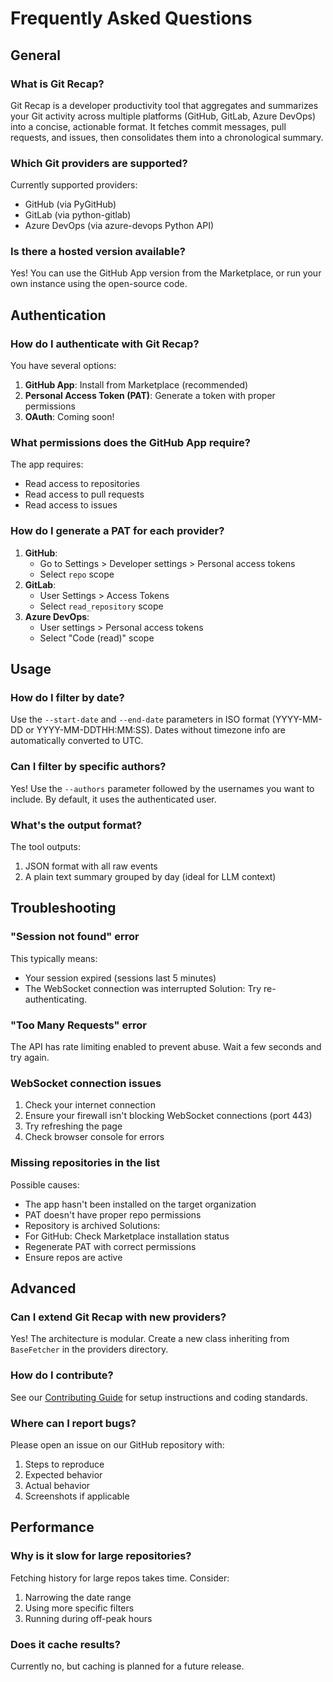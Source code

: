 
# Frequently Asked Questions

## General

### What is Git Recap?
Git Recap is a developer productivity tool that aggregates and summarizes your Git activity across multiple platforms (GitHub, GitLab, Azure DevOps) into a concise, actionable format. It fetches commit messages, pull requests, and issues, then consolidates them into a chronological summary.

### Which Git providers are supported?
Currently supported providers:
- GitHub (via PyGitHub)
- GitLab (via python-gitlab)
- Azure DevOps (via azure-devops Python API)

### Is there a hosted version available?
Yes! You can use the GitHub App version from the Marketplace, or run your own instance using the open-source code.

## Authentication

### How do I authenticate with Git Recap?
You have several options:
1. **GitHub App**: Install from Marketplace (recommended)
2. **Personal Access Token (PAT)**: Generate a token with proper permissions
3. **OAuth**: Coming soon!

### What permissions does the GitHub App require?
The app requires:
- Read access to repositories
- Read access to pull requests
- Read access to issues

### How do I generate a PAT for each provider?
1. **GitHub**: 
   - Go to Settings > Developer settings > Personal access tokens
   - Select `repo` scope
2. **GitLab**: 
   - User Settings > Access Tokens
   - Select `read_repository` scope
3. **Azure DevOps**: 
   - User settings > Personal access tokens
   - Select "Code (read)" scope

## Usage

### How do I filter by date?
Use the `--start-date` and `--end-date` parameters in ISO format (YYYY-MM-DD or YYYY-MM-DDTHH:MM:SS). Dates without timezone info are automatically converted to UTC.

### Can I filter by specific authors?
Yes! Use the `--authors` parameter followed by the usernames you want to include. By default, it uses the authenticated user.

### What's the output format?
The tool outputs:
1. JSON format with all raw events
2. A plain text summary grouped by day (ideal for LLM context)

## Troubleshooting

### "Session not found" error
This typically means:
- Your session expired (sessions last 5 minutes)
- The WebSocket connection was interrupted
Solution: Try re-authenticating.

### "Too Many Requests" error
The API has rate limiting enabled to prevent abuse. Wait a few seconds and try again.

### WebSocket connection issues
1. Check your internet connection
2. Ensure your firewall isn't blocking WebSocket connections (port 443)
3. Try refreshing the page
4. Check browser console for errors

### Missing repositories in the list
Possible causes:
- The app hasn't been installed on the target organization
- PAT doesn't have proper repo permissions
- Repository is archived
Solutions:
- For GitHub: Check Marketplace installation status
- Regenerate PAT with correct permissions
- Ensure repos are active

## Advanced

### Can I extend Git Recap with new providers?
Yes! The architecture is modular. Create a new class inheriting from `BaseFetcher` in the providers directory.

### How do I contribute?
See our [Contributing Guide](./contributing.md) for setup instructions and coding standards.

### Where can I report bugs?
Please open an issue on our GitHub repository with:
1. Steps to reproduce
2. Expected behavior
3. Actual behavior
4. Screenshots if applicable

## Performance

### Why is it slow for large repositories?
Fetching history for large repos takes time. Consider:
1. Narrowing the date range
2. Using more specific filters
3. Running during off-peak hours

### Does it cache results?
Currently no, but caching is planned for a future release.